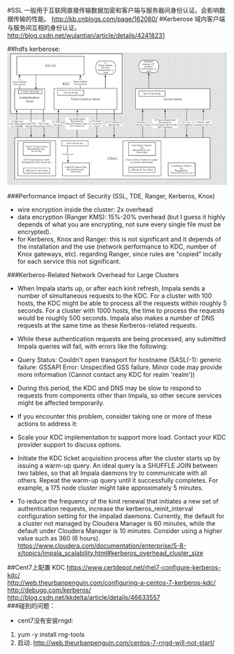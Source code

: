 #SSL
一般用于互联网直接传输数据加密和客户端与服务器间身份认证。会影响数据传输的性能。
<http://kb.cnblogs.com/page/162080/>
#Kerberose
域内客户端与服务间互相的身份认证。
<http://blog.csdn.net/wulantian/article/details/42418231>

##hdfs kerberose:
![img-kerberose](kerberos.png)

###Performance Impact of Security (SSL, TDE, Ranger, Kerberos, Knox)
* wire encryption inside the cluster: 2x overhead
* data encryption (Ranger KMS): 15%-20% overhead (but I guess it highly depends of what you are encrypting, not sure every single file must be encrypted).
* for Kerberos, Knox and Ranger: this is not significant and it depends of the installation and the use (network performance to KDC, number of Knox gateways, etc). regarding Ranger, since rules are "copied" locally for each service this not significant.

###Kerberos-Related Network Overhead for Large Clusters
* When Impala starts up, or after each kinit refresh, Impala sends a number of simultaneous requests to the KDC. For a cluster with 100 hosts, the KDC might be able to process all the requests within roughly 5 seconds. For a cluster with 1000 hosts, the time to process the requests would be roughly 500 seconds. Impala also makes a number of DNS requests at the same time as these Kerberos-related requests.

* While these authentication requests are being processed, any submitted Impala queries will fail, with errors like the following:

* Query Status: Couldn't open transport for hostname
    (SASL(-1): generic failure: GSSAPI Error: Unspecified GSS failure.
    Minor code may provide more information
    (Cannot contact any KDC for realm 'realm'))
* During this period, the KDC and DNS may be slow to respond to requests from components other than Impala, so other secure services might be affected temporarily.

* If you encounter this problem, consider taking one or more of these actions to address it:

* Scale your KDC implementation to support more load. Contact your KDC provider support to discuss options.

* Initiate the KDC ticket acquisition process after the cluster starts up by issuing a warm-up query. An ideal query is a SHUFFLE JOIN between two tables, so that all Impala daemons try to communicate with all others. Repeat the warm-up query until it successfully completes. For example, a 175 node cluster might take approximately 5 minutes.

* To reduce the frequency of the kinit renewal that initiates a new set of authentication requests, increase the kerberos_reinit_interval configuration setting for the impalad daemons. Currently, the default for a cluster not managed by Cloudera Manager is 60 minutes, while the default under Cloudera Manager is 10 minutes. Consider using a higher value such as 360 (6 hours).
https://www.cloudera.com/documentation/enterprise/5-8-x/topics/impala_scalability.html#kerberos_overhead_cluster_size

##Cent7上配置 KDC
<https://www.certdepot.net/rhel7-configure-kerberos-kdc/>  
<http://web.theurbanpenguin.com/configuring-a-centos-7-kerberos-kdc/>  
<http://debugo.com/kerberos/>  
<http://blog.csdn.net/kkdelta/article/details/46633557>  
###碰到的问题：  
  
* cent7没有安装rngd:
1. yum -y install rng-tools
2. 启动.
<http://web.theurbanpenguin.com/centos-7-rngd-will-not-start/>
